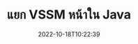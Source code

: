 ---
############################# Static ############################
layout: "auto-gen-merger"
date: 2022-10-18T10:22:39
draft: false
otherformats: dotm dotx epub html mht mhtml odp ods odt one otp ott pdf pps ppsx ppt

############################# Head ############################
head_title: "แยก VSSM หน้าใน Java"
head_description: "แยกหน้าอย่างรวดเร็วจากไฟล์ VSSM ใน Java บันทึกเอกสารใหม่ที่มีหน้าที่เลือกโดยใช้ API การรวมเอกสาร"

############################# Header ############################
title: "แยก VSSM หน้าใน Java"
description: "แยก VSSM หน้าด้วยโค้ด Java สองสามบรรทัด"
bg_image: "https://cms.admin.containerize.com/templates/aspose/App_Themes/V3/images/bg/header1.png"
bg_overlay: false
button:
    enable: true
    icon: "fas fa-arrow-down"
    label: "ดาวน์โหลด ทดลองใช้ฟรี"
    link: "https://downloads.groupdocs.com/merger/java"

############################# SubMenu ############################
submenu:
    enable: true

    left:
        img_alt: "GroupDocs.Merger for Java"
        image: "https://cms.admin.containerize.com/templates/groupdocs/images/product-logos/90x90-noborder/groupdocs-merger-java.png"
        product: "GroupDocs.Merger"
        platform: "Java"

    middle:
        button:

            # button loop
            - link: "https://apireference.groupdocs.com/merger/java"
              text: "การอ้างอิง API"

            # button loop
            - link: "https://github.com/groupdocs-merger"
              text: "ตัวอย่างโค้ด"

            # button loop
            - link: "https://products.groupdocs.app/merger/family"
              text: "การสาธิตสด"

            # button loop
            - link: "https://purchase.groupdocs.com/pricing/merger/java"
              text: "ราคา"

    right:
        link_download: "https://downloads.groupdocs.com/merger"
        link_learn: "https://docs.groupdocs.com/merger/java"
        link_buy: "https://purchase.groupdocs.com"

############################# About ############################
about:
    enable: true
    title: "เกี่ยวกับ GroupDocs.Merger for Java API"
    content: |
        [GroupDocs.Merger for Java](/th/merger/java/) นำเสนอวิธีการง่ายๆ ในการผสานและแยกระหว่างรูปแบบเอกสารที่หลากหลาย รวมถึง PDF, Microsoft Office (Word, Excel, PowerPoint) , OneNote), OpenDocument, HTML, รูปภาพ และอื่นๆ อีกมากมายภายในแอปพลิเคชัน Java ด้วยการเพิ่มโค้ดเพียงไม่กี่บรรทัด ดำเนินการเอกสารหลายอย่าง เช่น ย้าย ลบ หมุน สลับ แยก หรือเปลี่ยนการวางแนวของหน้าภายในเอกสาร API การรวมเอกสารยังรองรับการแสดงตัวอย่างหน้าเอกสารเป็นรูปภาพเพื่อวิเคราะห์โครงสร้างเอกสาร การจัดรูปแบบ และเนื้อหาบนหน้า
        
        GroupDocs.Merger API เป็นตัวเลือกที่เหมาะสมสำหรับโซลูชันองค์กรที่ต้องการคุณสมบัติการแยกไฟล์หน้า API เหล่านี้ได้รับการสนับสนุนอย่างดีบนระบบปฏิบัติการและแพลตฟอร์มหลักทั้งหมด รวมทั้ง J2SE 7.0 (1.7), J2SE 8.0 (1.8), Java 10

############################# Steps ############################
steps:
    enable: true
    title_left: "แยกหน้าไฟล์ VSSM ใน Java"
    content_left: |
        [GroupDocs.Merger for Java](/th/merger/java/) ทำให้นักพัฒนา Java แยกหน้าที่ต้องการจากไฟล์ VSSM ได้อย่างง่ายดายและบันทึกเป็น ไฟล์ใหม่ที่มีหน้าที่เลือกโดยทำตามขั้นตอนง่ายๆ ไม่กี่ขั้นตอน
        
        * เริ่มต้น **ExtractOptions** ด้วยหมายเลขหน้าที่ควรปรากฏในเอกสารผลลัพธ์
        * สร้างอินสแตนซ์ใหม่ของ **การควบรวมกิจการ** และส่งผ่านเส้นทางเอกสารต้นทางเป็นพารามิเตอร์ตัวสร้าง
        * เรียก **extractPages** และส่งออบเจ็กต์ **ExtractOptions**
        * โทร **บันทึก** และระบุเส้นทางของไฟล์เพื่อบันทึกเอกสารผลลัพธ์

    title_right: "ความต้องการของระบบ"
    content_right: |
        GroupDocs.Merger for Java APIs ได้รับการสนับสนุนบนแพลตฟอร์มและระบบปฏิบัติการหลักทั้งหมด ก่อนดำเนินการโค้ดด้านล่าง โปรดตรวจสอบให้แน่ใจว่าคุณได้ติดตั้งข้อกำหนดเบื้องต้นต่อไปนี้ไว้ในระบบของคุณแล้ว

        * ระบบปฏิบัติการ: Microsoft Windows, Linux, MacOS
        * สภาพแวดล้อมการพัฒนา: NetBeans, IntelliJ IDEA, Eclipse
        * กรอบงาน: J2SE 7.0 (1.7), J2SE 8.0 (1.8), Java 10
        * ดาวน์โหลด GroupDocs.Merger for Java เวอร์ชันล่าสุดจาก [Maven](https://repository.groupdocs.com/webapp/#/artifacts/browse/tree/General/repo/com/groupdocs/groupdocs-merger)
         
    code: |
     {{% merger/additional-styles %}}
     {{< merger/code-merger title="วิธีแยกหน้าไฟล์ VSSM โดยใช้โค้ดตัวอย่าง Java">}}

        ```java    
        // แยกไฟล์หน้า VSSM โดยใช้ GroupDocs.Merger API
        // เริ่มต้นคลาส ExtractOptions ด้วยหมายเลขหน้าที่เลือก
        ExtractOptions extractOptions = new ExtractOptions(new int[] { 2, 5 });

        // ยกตัวอย่างการควบรวมกิจการด้วยการป้อนข้อมูล VSSM เอกสาร
        Merger merger = new Merger("input.vssm");

        // เรียกเมธอด extractPages และส่งออบเจ็กต์ ExtractOptions ไปยังมัน
        merger.extractPages(extractOptions);
    
        // วิธีการบันทึกการโทรเพื่อบันทึกเอกสารส่งออกด้วยหน้าที่แยกออกมา
        merger.save("output.vssm");
        ```
     {{< /merger/code-merger >}}

############################# Demos ############################
demos:
    enable: true
    title: "การสาธิตสด - แยก VSSM หน้าออนไลน์"
    content: |
       แตกไฟล์ VSSM หน้าไฟล์ทันทีโดยไปที่เว็บไซต์ [GroupDocs.Merger Live Demos](https://products.groupdocs.app/splitter/extract-pages/vssm)
       การสาธิตสดมีประโยชน์ดังต่อไปนี้
        
############################# About Formats ############################
about_formats:
    enable: true

############################# More Formats ############################
more_formats:
    enable: true
    title: "แยกหน้าจากรูปแบบเอกสารอื่น"
    content: |
        Java การควบรวมเอกสารและ API แยกสำหรับรูปแบบไฟล์และรูปภาพ แยกรูปแบบไฟล์ยอดนิยมบางรูปแบบตามที่ระบุไว้ด้านล่าง

############################# Back to top ###############################
back_to_top:
    enable: true
---